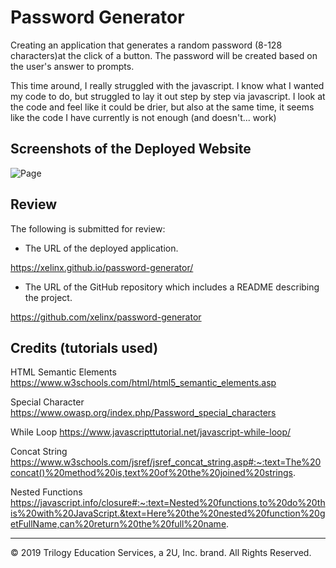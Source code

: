 # Password Generator

Creating an application that generates a random password (8-128 characters)at the click of a button. The password will be created based on the user's answer to prompts.

This time around, I really struggled with the javascript. I know what I wanted my code to do, but struggled to lay it out step by step via javascript. I look at the code and feel like it could be drier, but also at the same time, it seems like the code I have currently is not enough (and doesn't... work)

## Screenshots of the Deployed Website
![Page](https://user-images.githubusercontent.com/66236313/85996692-6a346e80-b9bd-11ea-945c-c84baa0cd2bc.png)

## Review

The following is submitted for review:

* The URL of the deployed application.

https://xelinx.github.io/password-generator/

* The URL of the GitHub repository which includes a README describing the project.

https://github.com/xelinx/password-generator

## Credits (tutorials used)

HTML Semantic Elements https://www.w3schools.com/html/html5_semantic_elements.asp

Special Character https://www.owasp.org/index.php/Password_special_characters

While Loop https://www.javascripttutorial.net/javascript-while-loop/

Concat String https://www.w3schools.com/jsref/jsref_concat_string.asp#:~:text=The%20concat()%20method%20is,text%20of%20the%20joined%20strings.

Nested Functions https://javascript.info/closure#:~:text=Nested%20functions,to%20do%20this%20with%20JavaScript.&text=Here%20the%20nested%20function%20getFullName,can%20return%20the%20full%20name.
- - -
© 2019 Trilogy Education Services, a 2U, Inc. brand. All Rights Reserved.
